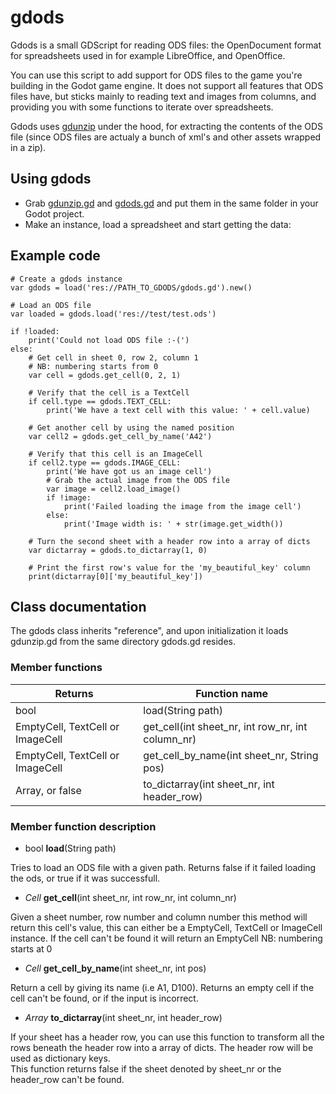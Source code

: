 gdods
=====

Gdods is a small GDScript for reading ODS files: the OpenDocument format for
spreadsheets used in for example  LibreOffice, and OpenOffice.

You can use this script to add support for ODS files to the game you're
building in the Godot game engine. It does not support all features that ODS
files have, but sticks mainly to reading text and images from columns, and
providing you with some functions to iterate over spreadsheets.

Gdods uses [gdunzip](https://github.com/jellehermsen/gdunzip) under the hood,
for extracting the contents of the ODS file (since ODS files are actualy a
bunch of xml's and other assets wrapped in a zip).

Using gdods
-----------
- Grab
  [gdunzip.gd](https://raw.githubusercontent.com/jellehermsen/gdods/master/src/gdunzip.gd)
  and
  [gdods.gd](https://raw.githubusercontent.com/jellehermsen/gdods/master/src/gdods.gd)
  and put them in the same folder in your Godot project.
- Make an instance, load a spreadsheet and start getting the data:

Example code
------------
```gdscript
# Create a gdods instance
var gdods = load('res://PATH_TO_GDODS/gdods.gd').new()

# Load an ODS file
var loaded = gdods.load('res://test/test.ods')

if !loaded:
    print('Could not load ODS file :-(')
else:
    # Get cell in sheet 0, row 2, column 1
    # NB: numbering starts from 0
    var cell = gdods.get_cell(0, 2, 1)

    # Verify that the cell is a TextCell
    if cell.type == gdods.TEXT_CELL:
        print('We have a text cell with this value: ' + cell.value)

    # Get another cell by using the named position
    var cell2 = gdods.get_cell_by_name('A42')

    # Verify that this cell is an ImageCell
    if cell2.type == gdods.IMAGE_CELL:
        print('We have got us an image cell')
        # Grab the actual image from the ODS file
        var image = cell2.load_image()
        if !image:
            print('Failed loading the image from the image cell')
        else:
            print('Image width is: ' + str(image.get_width())

    # Turn the second sheet with a header row into a array of dicts
    var dictarray = gdods.to_dictarray(1, 0)

    # Print the first row's value for the 'my_beautiful_key' column
    print(dictarray[0]['my_beautiful_key'])
```

Class documentation
-------------------

The gdods class inherits "reference", and upon initialization it loads
gdunzip.gd from the same directory gdods.gd resides.

### Member functions

| Returns                          | Function name          |
| -------------------------------- | ---------------------- |
| bool                             | load(String path)      |
| EmptyCell, TextCell or ImageCell | get_cell(int sheet_nr, int row_nr, int column_nr) |
| EmptyCell, TextCell or ImageCell | get_cell_by_name(int sheet_nr, String pos) |
| Array, or false                  | to_dictarray(int sheet_nr, int header_row) |

### Member function description

- bool **load**(String path)

Tries to load an ODS file with a given path. Returns false if it failed
loading the ods, or true if it was successfull.

- *Cell* **get_cell**(int sheet_nr, int row_nr, int column_nr)

Given a sheet number, row number and column number
this method will return this cell's value, this
can either be a EmptyCell, TextCell or ImageCell instance.
If the cell can't be found it will return an EmptyCell
NB: numbering starts at 0

- *Cell* **get_cell_by_name**(int sheet_nr, int pos)

Return a cell by giving its name (i.e A1, D100).
Returns an empty cell if the cell can't be found, or if the input is incorrect.

- *Array* **to_dictarray**(int sheet_nr, int header_row)

If your sheet has a header row, you can use this function to transform all the
rows beneath the header row into a array of dicts. The header row will be used
as dictionary keys.  
This function returns false if the sheet denoted by
sheet_nr or the header_row can't be found.

